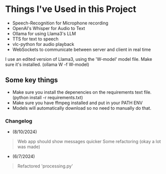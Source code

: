 # Things I've Used in this Project

- Speech-Recognition for Microphone recording
- OpenAI's Whisper for Audio to Text
- Ollama for using Llama3's LLM
- TTS for text to speech
- vlc-python for audio playback
- WebSockets to communicate between server and client in real time

I use an edited version of Llama3, using the 'W-model' model file. Make sure it's installed. (ollama W -f W-model)

## Some key things

- Make sure you install the depenencies on the requirements text file. (python install -r requirements.txt)
- Make sure you have ffmpeg installed and put in your PATH ENV
- Models will automatically download so no need to manually do that.

### Changelog

- (8/10/2024)

> Web app should show messages quicker
> Some refactoring (okay a lot was made)

- (6/7/2024)

> Refactored 'processing.py'
